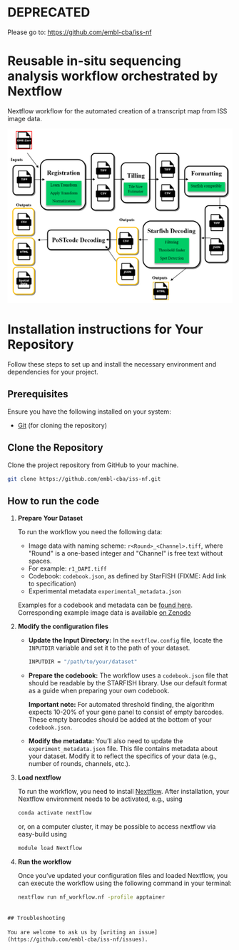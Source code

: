 # DEPRECATED

Please go to: https://github.com/embl-cba/iss-nf

# Reusable in-situ sequencing analysis workflow orchestrated by Nextflow

Nextflow workflow for the automated creation of a transcript map from ISS image data.

![Nextflow workflow diagram](workflow_diagram.PNG)

# Installation instructions for Your Repository

Follow these steps to set up and install the necessary environment and dependencies for your project.

## Prerequisites

Ensure you have the following installed on your system:
- [Git](https://git-scm.com/) (for cloning the repository)

## Clone the Repository

Clone the project repository from GitHub to your machine.
	
```bash
git clone https://github.com/embl-cba/iss-nf.git
```

## How to run the code

1. **Prepare Your Dataset**

   To run the workflow you need the following data:
   - Image data with naming scheme: `r<Round>_<Channel>.tiff`, where "Round" is a one-based integer and "Channel" is free text without spaces.
    - For example: `r1_DAPI.tiff`
   - Codebook: `codebook.json`, as defined by StarFISH (FIXME: Add link to specification)
   - Experimental metadata `experimental_metadata.json`

   Examples for a codebook and metadata can be [found here](examples/mouse_brain). Corresponding example image data is available [on Zenodo](https://zenodo.org/records/14884160)

2. **Modify the configuration files**

   - **Update the Input Directory:**
     In the `nextflow.config` file, locate the `INPUTDIR` variable and set it to the path of your dataset.
     ```bash
     INPUTDIR = "/path/to/your/dataset"
     ```
   
   - **Prepare the codebook:**
     The workflow uses a `codebook.json` file that should be readable by the STARFISH library. Use our default format as a guide when preparing your own codebook.
     
     **Important note:** For automated threshold finding, the algorithm expects 10-20% of your gene panel to consist of empty barcodes. These empty barcodes should be added at the bottom of your `codebook.json`.

   - **Modify the metadata:**
     You’ll also need to update the `experiment_metadata.json` file. This file contains metadata about your dataset. Modify it to reflect the specifics of your data (e.g., number of rounds, channels, etc.).

3. **Load nextflow**

   To run the workflow, you need to install [Nextflow](https://www.nextflow.io/docs/latest/install.html).
   After installation, your Nextflow environment needs to be activated, e.g., using 
   ```bash
   conda activate nextflow
   ```
   or, on a computer cluster, it may be possible to access nextflow via easy-build using 
   ```bash
   module load Nextflow
   ```

4. **Run the workflow**

	Once you’ve updated your configuration files and loaded Nextflow, you can execute the workflow using the following command in your terminal:
	```bash
	nextflow run nf_workflow.nf -profile apptainer 
  ```

## Troubleshooting

You are welcome to ask us by [writing an issue](https://github.com/embl-cba/iss-nf/issues).